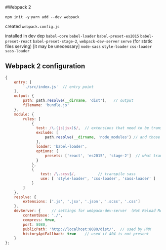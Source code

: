 #Webpack 2

`npm init -y`
`yarn add --dev webpack`

created `webpack.config.js`

installed in dev dep
`babel-core`
`babel-loader`
`babel-preset-es2015`
`babel-preset-react`
`babel-preset-stage-2`,
`webpack-dev-server`
`serve` (for static files serving) [it may be unecessary]
`node-sass`
`style-loader`
`css-loader`
`sass-loader`


## Webpack 2 configuration
```js
{
    entry: [   
        './src/index.js'  // entry point
    ],
    output: {
        path: path.resolve(__dirname, 'dist'),   // output
        filename: 'bundle.js'
    },
    module: {
        rules: [
            {
              test: /\.(js|jsx)$/,  // extensions that need to be transpiled
              exclude: [
                  path.resolve(__dirname, 'node_modules') // and those excluded
              ],
              loader: 'babel-loader',
              options: {
                  presets: ['react', 'es2015', 'stage-2']  // what transpiling
              }
            },
            {
                test: /\.scss$/,          // transpile sass
                use: [ 'style-loader', 'css-loader', 'sass-loader' ]
            }
        ]
    },
    resolve: {
        extensions: ['.js', '.jsx', '.json', '.scss', '.css']
    },
    devServer: {     // settings for webpack-dev-server  (Hot Reload Module (HRM) is active by default)
        contentBase: './',
        compress: true,
        port: 8080,
        publicPath: 'http://localhost:8080/dist/',  // used by HRM
        historyApiFallback: true    // used if 404 is not present
    }
};
```
